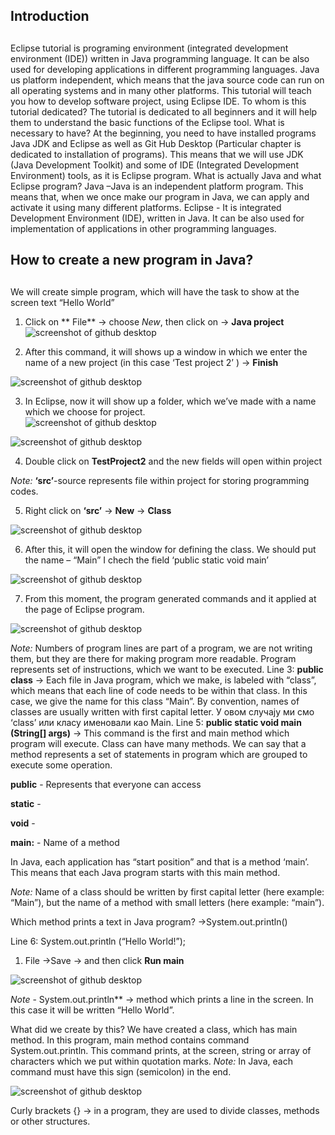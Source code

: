 ## Introduction <h2>

Eclipse tutorial is programing environment (integrated development environment (IDE)) written in Java programming language. It can be also used for developing applications in different programming languages. Java us platform independent, which means that the java source code can run on all operating systems and in many other platforms. This tutorial will teach you how to develop software project, using Eclipse IDE.
To whom is this tutorial dedicated?
The tutorial is dedicated to all beginners and it will help them to understand the basic functions of the Eclipse tool.
What is necessary to have?
At the beginning, you need to have installed programs Java JDK and Eclipse as well as Git Hub Desktop (Particular chapter is dedicated to installation of programs). This means that we will use JDK (Java Development Toolkit) and some of IDE (Integrated Development Environment) tools, as it is Eclipse program. 
What is actually Java and what Eclipse program? 
Java –Java is an independent platform program. This means that, when we once make our program in Java, we can apply and activate it using many different platforms. 
Eclipse - It is integrated Development Environment (IDE), written in Java. It can be also used for implementation of applications in other programming languages.

## How to create a new program in Java?  <h2> 
We will create simple program, which will have the task to show at the screen text “Hello World”
1. Click on ** File** -> choose *New*, then click on -> **Java project**
 ![screenshot of github desktop](/slike/eklips3.png)

2. After this command, it will shows up a window in which we enter the name of a new project (in this case ‘Test project 2’ )  -> **Finish**

![screenshot of github desktop](/slike/eklips4.png)

3. In Eclipse, now it will show up a folder, which we’ve made with a name which we choose for project.     
![screenshot of github desktop](/slike/eklips10.png) 
 
![screenshot of github desktop](/slike/3a.png)

4. Double click on **TestProject2** and the new fields will open within project

*Note:* **‘src’**-source represents file within project for storing programming codes. 

5. Right click on **‘src’** -> **New** -> **Class** 
 
![screenshot of github desktop](/slike/eklips5.png)

6. After this, it will open the window for defining the class. We should put the name – “Main” I chech the field ‘public static void main’

 ![screenshot of github desktop](/slike/eklips11.png)

7. From this moment, the program generated commands and it applied at the page of Eclipse program.
 
![screenshot of github desktop](/slike/eklips01.JPG)

*Note:* Numbers of program lines are part of a program, we are not writing them, but they are there for making program more readable. Program represents set of instructions, which we want to be executed.
Line 3: **public class** -> Each file in Java program, which we make, is labeled with “class”, which means that each line of code needs to be within that class. 
In this case, we give the name for this class “Main”.  By convention, names of classes are usually written with first capital letter. У овом случају ми смо ‘class’ или класу именовали као Main. 
Line 5: **public static void main (String[] args)** ->  This command is the first and main method which program will execute. Class can have many methods. We can say that a method represents a set of statements in program which are grouped to execute some operation. 

**public** - Represents that everyone can access  
	
**static** -  
	
**void** -  
	
**main:** -  Name of a method

In Java, each application has “start position” and that is a method ‘main’. This means that each Java program starts with this main method.

*Note:* Name of a class should be written by first capital letter (here example: “Main”), but the name of a method with small letters (here example: “main”). 

Which method prints a text in Java program? →System.out.println()

Line 6: System.out.println (“Hello World!”); 

1. File →Save → and then click **Run main** 

![screenshot of github desktop](/slike/eklipse9.png) 
 
*Note* - System.out.println** → method which prints a line in the screen. In this case it will be written “Hello World”.

What did we create by this?
We have created a class, which has main method. In this program, main method contains command System.out.println. This command prints, at the screen, string or array of characters which we put within quotation marks. 
*Note:* In Java, each command must have this sign (semicolon) in the end. 

![screenshot of github desktop](/slike/4a.png)
 
Curly brackets {} -> in a program, they are used to divide classes, methods or other structures.

